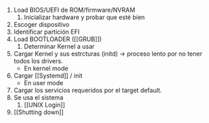 1. Load BIOS/UEFI de ROM/firmware/NVRAM
	1. Inicializar hardware y probar que esté bien
2. Escoger dispositivo
3. Identificar partición EFI
4. Load BOOTLOADER ([[GRUB]])
	1. Determinar Kernel a usar
5. Cargar Kernel y sus estrcturas (initd) -> proceso lento por no tener todos los drivers.
	- En kernel mode
6. Cargar [[Systemd]] / init
	- En user mode
7. Cargar los servicios requeridos por el target default.
8. Se usa el sistema
	1. [[UNIX Login]]
9. [[Shutting down]]